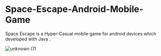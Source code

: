 # Space-Escape-Android-Mobile-Game
Space Escape is a Hyper-Casual mobile game for android devices which developed with Java .

![unknown (7)](https://user-images.githubusercontent.com/107271196/184562464-5645def6-17ca-4c91-b304-c9a40267433a.png)
